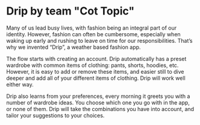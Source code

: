 # Drip by team "Cot Topic"

Many of us lead busy lives, with fashion being an integral part of our identity. However, fashion can often be cumbersome, especially when waking up early and rushing to leave on time for our responsibilities. That’s why we invented “Drip”, a weather based fashion app. 

The flow starts with creating an account. Drip automatically has a preset wardrobe with common items of clothing: pants, shorts, hoodies, etc. However, it is easy to add or remove these items, and easier still to dive deeper and add all of your different items of clothing. Drip will work well either way. 

Drip also learns from your preferences, every morning it greets you with a number of wardrobe ideas. You choose which one you go with in the app, or none of them. Drip will take the combinations you have into account, and tailor your suggestions to your choices. 
 